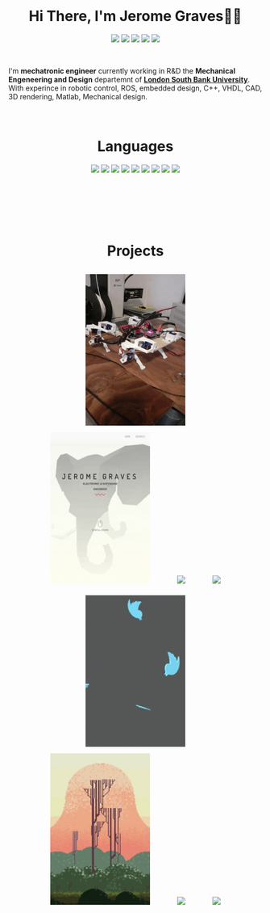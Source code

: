 <br><br><br>
<h1  align="center"><b> Hi There, I'm Jerome Graves👨‍💻 </b></h1>
<p  align="center">
<a href="https://www.linkedin.com/in/jerome-graves/"><img src="https://img.shields.io/badge/LinkedIn-0077B5?style=for-the-badge&logo=linkedin&logoColor=white" /></a> 
<a href="JeromeGraves.com"><img src="https://img.shields.io/badge/-JeromeGraves.com-green?style=for-the-badge" /></a>  
<a href="https://www.researchgate.net/profile/Jerome_Graves"><img src="https://img.shields.io/badge/Research_Gate-00CCBB.svg?&style=for-the-badge&logo=ResearchGatelogoColor=white" /></a>
<a href="https://codesandbox.io/u/jerome.a.graves"><img src="https://img.shields.io/badge/-CodeSandbox-black?style=for-the-badge&logo=CodeSandbox" /></a>
<a href="https://twitter.com/vr_4all"><img src="https://img.shields.io/badge/Twitter-1DA1F2?style=for-the-badge&logo=twitter&logoColor=white" /></a> 

</p>
<br>
<p>
I'm <b>mechatronic engineer</b> currently working in R&D the <b>Mechanical Engeneering and Design</b> departemnt of <a href="#"><b>London South Bank University</b></a>. With experince in robotic control, ROS, embedded design, C++, VHDL, CAD, 3D rendering, Matlab, Mechanical design.
<br><br><br>
<h1 align="center">Languages</h1>
<p align="center">
<img src="https://img.shields.io/badge/c-%2300599C.svg?style=for-the-badge&logo=c&logoColor=white" />
<img src="https://img.shields.io/badge/c++-%2300599C.svg?style=for-the-badge&logo=c%2B%2B&logoColor=white" />
<img src="https://img.shields.io/badge/-VHDL-purple?style=for-the-badge" />
<img src="https://img.shields.io/badge/javascript-%23323330.svg?style=for-the-badge&logo=javascript&logoColor=%23F7DF1E" />
<img src="https://img.shields.io/badge/python-3670A0?style=for-the-badge&logo=python&logoColor=ffdd54" />
<img src="https://img.shields.io/badge/ros-%230A0FF9.svg?style=for-the-badge&logo=ros&logoColor=white" />
<img src=https://img.shields.io/badge/node.js-6DA55F?style=for-the-badge&logo=node.js&logoColor=white" />
<img src="https://img.shields.io/badge/opencv-%23white.svg?style=for-the-badge&logo=opencv&logoColor=white" />
<img src="https://img.shields.io/badge/threejs-black?style=for-the-badge&logo=three.js&logoColor=white" />


</p>
<br>
</p>
<br><br><br>
<h1  align="center">Projects</h1>




<div align="center" style= "grid-auto-rows: 200px;padding:5px">
  <a href="https://github.com/Jerome-Graves/RobotDog">
  <img  hspace="20" width=40% height=300px style="padding:5px;" src="https://github.com/Jerome-Graves/RobotDog/raw/master/images/dog-cad-live.gif?raw=true" /></a><img hspace="20"  width=40% height=300px style="object-fit: cover;padding:5px;" src="https://github.com/Jerome-Graves/aframe-vue-elephant-head/blob/main/elephant-head.gif?raw=true" />
  <img hspace="20" width=40% style="object-fit: cover;padding:5px;"  src="https://github-readme-stats.vercel.app/api/pin/?username=Jerome-Graves&repo=robotDog" />  <img hspace="20" width=40% style="object-fit: cover;padding:5px;"  src="https://github-readme-stats.vercel.app/api/pin/?username=Jerome-Graves&repo=aframe-vue-elephant-head" />  
</div>

<div align="center" style= "grid-auto-rows: 200px;padding:5px">
  <img hspace="20" width=40% height=300px style="object-fit: cover;padding:5px;" src=https://github.com/Jerome-Graves/aframe-vue-twitter-storm/blob/main/twitter-storm.gif?raw=true" /><img hspace="20"  width=40% height=300px style="object-fit: cover;padding:5px;" src="https://github.com/Jerome-Graves/Phaser3-Parallax-Example/blob/main/example-gif.gif?raw=true" />
  <img hspace="20" width=40% style="object-fit: cover;padding:5px;"  src="https://github-readme-stats.vercel.app/api/pin/?username=Jerome-Graves&repo=aframe-vue-twitter-storm" />  <img hspace="20" width=40% style="object-fit: cover;padding:5px;"  src="https://github-readme-stats.vercel.app/api/pin/?username=Jerome-Graves&repo=Phaser3-Parallax-Example" />
</div>

<!--
<div align="right" style= "grid-auto-rows: 200px;padding:5px">
  <img  width=50% height=200px style="object-fit: cover;" src="https://github.com/Jerome-Graves/aframe-vue-elephant-head/blob/main/elephant-head.gif?raw=true" />
  <img  width=50%   src="https://github-readme-stats.vercel.app/api/pin/?username=Jerome-Graves&repo=aframe-vue-elephant-head" />
</div>
<br>
<div align="center" style= "grid-auto-rows: 200px;padding:5px">
  <img  width=50% height=200px style="object-fit: cover;" src="https://github.com/Jerome-Graves/aframe-vue-twitter-storm/blob/main/twitter-storm.gif?raw=true" />
  <img  width=50% src="https://github-readme-stats.vercel.app/api/pin/?username=Jerome-Graves&repo=aframe-vue-twitter-storm" />
</div>
<br>
<div align="center" style= "grid-auto-rows: 200px;padding:5px">
  <img  width=50% height=200px style="object-fit: cover;" src="https://github.com/Jerome-Graves/Phaser3-Parallax-Example/blob/main/example-gif.gif?raw=true" />
  <img  width=50% src="https://github-readme-stats.vercel.app/api/pin/?username=Jerome-Graves&repo=Phaser3-Parallax-Example" />
</div>
-->


</div>
<br><br>
<h1></h1>
<h1></h1>



